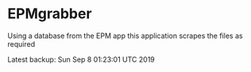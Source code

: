 # EPMgrabber
Using a database from the EPM app this application scrapes the files as required


Latest backup: Sun Sep 8 01:23:01 UTC 2019
